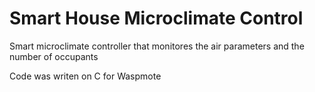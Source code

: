 # Smart House Microclimate Control
Smart microclimate controller that monitores the air parameters and the number of occupants 

Code was writen on C for Waspmote
